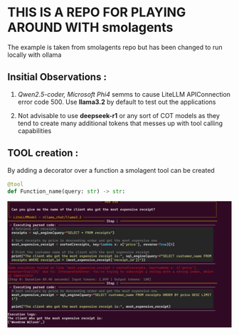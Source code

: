 # THIS IS A REPO FOR PLAYING AROUND WITH **smolagents** 
The example is taken from smolagents repo but has been changed to run locally with ollama 


## Insitial Observations :
 1. *Qwen2.5-coder, Microsoft Phi4* semms to cause LiteLLM APIConnection error code 500. Use **llama3.2**
 by default to test out the applications

 2. Not advisable to use **deepseek-r1** or any sort of COT models as they tend to create many additional tokens that messes up with tool calling capabilities 

## TOOL creation :
By adding a decorator over a function a smolagent tool can be created 

```python
@tool
def Function_name(query: str) -> str:
```

![Output_Step](Step1-3.png)